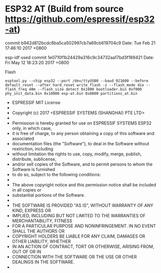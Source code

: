ESP32 AT (Build from source https://github.com/espressif/esp32-at)
===========================
commit b942d812bcdc8ba5ca502997cb7a69cb619704c9
Date:   Tue Feb 21 17:46:10 2017 +0800

esp-idf used
	commit 1e0710f1b24429a316c9c34732aa17bd3f189421
	Date:   Fri May 12 18:23:20 2017 +0800

Flash

	esptool.py --chip esp32 --port /dev/ttyUSB0 --baud 921600 --before default_reset --after hard_reset write_flash -z --flash_mode dio --flash_freq 40m --flash_size detect 0x1000 bootloader.bin 0xf000 phy_init_data.bin 0x10000 esp-at.bin 0x8000 partitions_at.bin


 * ESPRESSIF MIT License
 *
 * Copyright (c) 2017 <ESPRESSIF SYSTEMS (SHANGHAI) PTE LTD>
 *
 * Permission is hereby granted for use on ESPRESSIF SYSTEMS ESP32 only, in which case,
 * it is free of charge, to any person obtaining a copy of this software and associated
 * documentation files (the "Software"), to deal in the Software without restriction, including
 * without limitation the rights to use, copy, modify, merge, publish, distribute, sublicense,
 * and/or sell copies of the Software, and to permit persons to whom the Software is furnished
 * to do so, subject to the following conditions:
 *
 * The above copyright notice and this permission notice shall be included in all copies or
 * substantial portions of the Software.
 *
 * THE SOFTWARE IS PROVIDED "AS IS", WITHOUT WARRANTY OF ANY KIND, EXPRESS OR
 * IMPLIED, INCLUDING BUT NOT LIMITED TO THE WARRANTIES OF MERCHANTABILITY, FITNESS
 * FOR A PARTICULAR PURPOSE AND NONINFRINGEMENT. IN NO EVENT SHALL THE AUTHORS OR
 * COPYRIGHT HOLDERS BE LIABLE FOR ANY CLAIM, DAMAGES OR OTHER LIABILITY, WHETHER
 * IN AN ACTION OF CONTRACT, TORT OR OTHERWISE, ARISING FROM, OUT OF OR IN
 * CONNECTION WITH THE SOFTWARE OR THE USE OR OTHER DEALINGS IN THE SOFTWARE.
 *
